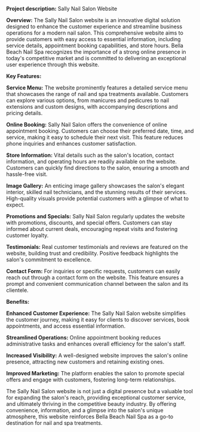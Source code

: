 
**Project description:** Sally Nail Salon Website

__Overview:__
The Sally Nail Salon website is an innovative digital solution designed to enhance the customer experience and streamline business operations for a modern nail salon. This comprehensive website aims to provide customers with easy access to essential information, including service details, appointment booking capabilities, and store hours. Bella Beach Nail Spa recognizes the importance of a strong online presence in today's competitive market and is committed to delivering an exceptional user experience through this website.

__Key Features:__

__Service Menu:__ The website prominently features a detailed service menu that showcases the range of nail and spa treatments available. Customers can explore various options, from manicures and pedicures to nail extensions and custom designs, with accompanying descriptions and pricing details.

__Online Booking:__ Sally Nail Salon offers the convenience of online appointment booking. Customers can choose their preferred date, time, and service, making it easy to schedule their next visit. This feature reduces phone inquiries and enhances customer satisfaction.

__Store Information:__ Vital details such as the salon's location, contact information, and operating hours are readily available on the website. Customers can quickly find directions to the salon, ensuring a smooth and hassle-free visit.

__Image Gallery:__ An enticing image gallery showcases the salon's elegant interior, skilled nail technicians, and the stunning results of their services. High-quality visuals provide potential customers with a glimpse of what to expect.

__Promotions and Specials:__ Sally Nail Salon regularly updates the website with promotions, discounts, and special offers. Customers can stay informed about current deals, encouraging repeat visits and fostering customer loyalty.

__Testimonials:__ Real customer testimonials and reviews are featured on the website, building trust and credibility. Positive feedback highlights the salon's commitment to excellence.

__Contact Form:__ For inquiries or specific requests, customers can easily reach out through a contact form on the website. This feature ensures a prompt and convenient communication channel between the salon and its clientele.

__Benefits:__

__Enhanced Customer Experience:__ The Sally Nail Salon website simplifies the customer journey, making it easy for clients to discover services, book appointments, and access essential information.

__Streamlined Operations:__ Online appointment booking reduces administrative tasks and enhances overall efficiency for the salon's staff.

__Increased Visibility:__ A well-designed website improves the salon's online presence, attracting new customers and retaining existing ones.

__Improved Marketing:__ The platform enables the salon to promote special offers and engage with customers, fostering long-term relationships.

The Sally Nail Salon website is not just a digital presence but a valuable tool for expanding the salon's reach, providing exceptional customer service, and ultimately thriving in the competitive beauty industry. By offering convenience, information, and a glimpse into the salon's unique atmosphere, this website reinforces Bella Beach Nail Spa as a go-to destination for nail and spa treatments.

